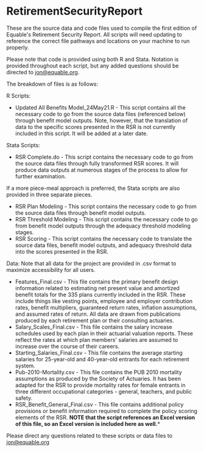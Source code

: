 # RetirementSecurityReport
These are the source data and code files used to compile the first edition of Equable's Retirement Security Report. All scripts will need updating to reference the correct file pathways and locations on your machine to run properly.

Please note that code is provided using both R and Stata. Notation is provided throughout each script, but any added questions should be directed to jon@equable.org. 

The breakdown of files is as follows:

R Scripts:
 - Updated All Benefits Model_24May21.R - This script contains all the necessary code to go from the source data files (referenced below) through benefit model outputs. Note, however, that the translation of data to the specific scores presented in the RSR is not currently included in this script. It will be added at a later date.
 
 Stata Scripts:
 - RSR Complete.do - This script contains the necessary code to go from the source data files through fully transformed RSR scores. It will produce data outputs at numerous stages of the process to allow for further examination.

If a more piece-meal approach is preferred, the Stata scripts are also provided in three separate pieces.
 - RSR Plan Modeling - This script contains the necessary code to go from the source data files through benefit model outputs.
 - RSR Threshold Modeling - This script contains the necessary code to go from benefit model outputs through the adequacy threshold modeling stages.
 - RSR Scoring - This script contains the necessary code to translate the source data files, benefit model outputs, and adequacy threshold data into the scores presented in the RSR.

Data:
Note that all data for the project are provided in .csv format to maximize accessibility for all users.
- Features_Final.csv - This file contains the primary benefit design information related to estimating net present value and amortized benefit totals for the 335 plans currently included in the RSR. These include things like vesting points, employee and employer contribution rates, benefit multipliers, guaranteed return rates, inflation assumptions, and assumed rates of return. All data are drawn from publications produced by each retirement plan or their consulting actuaries.
- Salary_Scales_Final.csv - This file contains the salary increase schedules used by each plan in their actuarial valuation reports. These reflect the rates at which plan members' salaries are assumed to increase over the course of their careers.
- Starting_Salaries_Final.csv - This file contains the average starting salaries for 25-year-old and 40-year-old entrants for each retirement system.
- Pub-2010-Mortality.csv - This file contains the PUB 2010 mortality assumptions as produced by the Society of Actuaries. It has been adapted for the RSR to provide mortality rates for female entrants in three different occupational categories - general, teachers, and public safety.
- RSR_Benefit_General_Final.csv - This file contains additional policy provisions or benefit information required to complete the policy scoring elements of the RSR. **NOTE that the script references an Excel version of this file, so an Excel version is included here as well.***

Please direct any questions related to these scripts or data files to jon@equable.org
